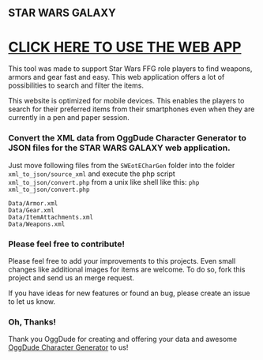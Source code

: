## STAR WARS GALAXY

# [CLICK HERE TO USE THE WEB APP](https://ewebdevelopment.github.io/sw-galaxy)

This tool was made to support Star Wars FFG role players to find  weapons, armors and gear fast and easy.
This web application offers a lot of possibilities to search and filter the items.

This website is optimized for mobile devices. This enables the players to search for their preferred items
from their smartphones even when they are currently in a pen and paper session.

### Convert the XML data from OggDude Character Generator to JSON files for the STAR WARS GALAXY web application.

Just move following files from the `SWEotECharGen` folder into the folder `xml_to_json/source_xml` and execute
the php script `xml_to_json/convert.php` from a unix like shell like this: `php xml_to_json/convert.php`

```
Data/Armor.xml
Data/Gear.xml
Data/ItemAttachments.xml
Data/Weapons.xml
```

### Please feel free to contribute!

Please feel free to add your improvements to this projects.
Even small changes like additional images for items are welcome.
To do so, fork this project and send us an merge request.

If you have ideas for new features or found an bug, please create an issue to let us know.

### Oh, Thanks!

Thank you OggDude for creating and offering your data and awesome [OggDude Character Generator](https://www.legendsofthegalaxy.com/Oggdude/) to us!